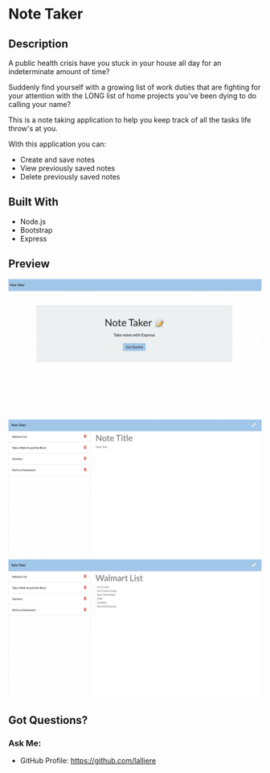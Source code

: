 # Note Taker

## Description

A public health crisis have you stuck in your house all day for an indeterminate amount of time?

Suddenly find yourself with a growing list of work duties that are fighting for your attention with the LONG list of home projects you've been dying to do calling your name? 

This is a note taking application to help you keep track of all the tasks life throw's at you.

With this application you can:
* Create and save notes
* View previously saved notes
* Delete previously saved notes

## Built With
* Node.js
* Bootstrap
* Express

## Preview

<img src="./public/css/previews/main-prev.png">
<img src="./public/css/previews/notes-prev.png">
<img src="./public/css/previews/ex-note-prev.png">

## Got Questions? 
### Ask Me:
* GitHub Profile: https://github.com/lalliere